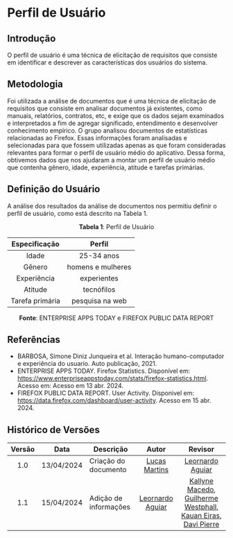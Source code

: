# Perfil de Usuário

## Introdução

O perfil de usuário é uma técnica de elicitação de requisitos que consiste em identificar e descrever as características dos usuários do sistema. 

## Metodologia

Foi utilizada a  análise de documentos que é uma técnica de elicitação de requisitos que consiste em analisar documentos já existentes, como manuais, relatórios, contratos, etc, e exige que os dados sejam examinados e interpretados a fim de agregar significado, entendimento e desenvolver conhecimento empírico. O grupo analisou documentos de estatísticas relacionadas ao Firefox. Essas informações foram analisadas e selecionadas para que fossem utilizadas apenas as que foram consideradas relevantes para formar o perfil de usuário médio do aplicativo. Dessa forma, obtivemos dados que nos ajudaram a montar um perfil de usuário médio que contenha gênero, idade, experiência, atitude e tarefas primárias.

## Definição do Usuário

A análise dos resultados da análise de documentos nos permitiu definir o perfil de usuário, como está descrito na Tabela 1.

<center>

**Tabela 1**: Perfil de Usuário


| Especificação | Perfil | 
|:-------------:|:-----: |
| Idade | 25-34 anos |
| Gênero | homens e mulheres |
| Experiência | experientes |
| Atitude | tecnófilos |
| Tarefa primária | pesquisa na web |

**Fonte**: ENTERPRISE APPS TODAY e FIREFOX PUBLIC DATA REPORT

</center>

## Referências

- BARBOSA, Simone Diniz Junqueira et al. Interação humano-computador e experiência do usuario. Auto publicação, 2021.
- ENTERPRISE APPS TODAY. Firefox Statistics. Disponível em: <https://www.enterpriseappstoday.com/stats/firefox-statistics.html>. Acesso em: Acesso em 13 abr. 2024.
- FIREFOX PUBLIC DATA REPORT. User Activity. Disponivel em: <https://data.firefox.com/dashboard/user-activity>. Acesso em 15 abr. 2024.

## Histórico de Versões

| Versão | Data | Descrição | Autor | Revisor
|:------:|:----:|-----------|:-----:|:------:
| 1.0 | 13/04/2024 | Criação do documento | [Lucas Martins](https://github.com/martinsglucas) | [Leornardo Aguiar](https://github.com/Leonardo0o)
| 1.1 | 15/04/2024 | Adição de informações | [Leornardo Aguiar](https://github.com/Leonardo0o) | [Kallyne Macedo](https://github.com/kalipassos), [Guilherme Westphall](https://github.com/west7), [Kauan Eiras](https://github.com/kauaneiras), [Davi Pierre](https://github.com/DaviPierre)
